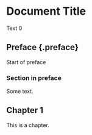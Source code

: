 # Document Title

Text 0

## Preface {.preface}

Start of preface

### Section in preface

Some text.

## Chapter 1

This is a chapter.
